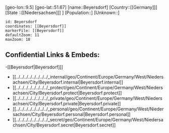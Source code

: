﻿---
location: [51.67,9.5]
mapzoom: [7,12] 
mapmarker: city 
type: City
tags:
- geo/City


SpocWebEntityId: 29166
isDeleted: false
confidential: public

---
[geo-lon::9.5]
[geo-lat::51.67]
[name::Beyersdorf]
[Country::[[Germany]]]
[State ::[[Niedersachsen]]] ]
[Population::]
[Unknown::]


```leaflet
id: Beyersdorf
coordinates: [[Beyersdorf]]
markerFile: [[Beyersdorf]]
defaultZoom: 11 
maxZoom: 18
```


## Confidential Links & Embeds: 
-[[Beyersdorf|Beyersdorf]]] 
- [[../../../../../../../../_internal/geo/Continent/Europe/Germany/West/Niedersachsen/City/Beyersdorf.internal|Beyersdorf.internal]] 
- [[../../../../../../../../_protect/geo/Continent/Europe/Germany/West/Niedersachsen/City/Beyersdorf.protect|Beyersdorf.protect]] 
- [[../../../../../../../../_private/geo/Continent/Europe/Germany/West/Niedersachsen/City/Beyersdorf.private|Beyersdorf.private]] 
- [[../../../../../../../../_personal/geo/Continent/Europe/Germany/West/Niedersachsen/City/Beyersdorf.personal|Beyersdorf.personal]] 
- [[../../../../../../../../_secret/geo/Continent/Europe/Germany/West/Niedersachsen/City/Beyersdorf.secret|Beyersdorf.secret]] 
